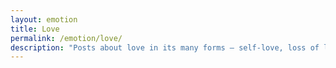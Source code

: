 ```yaml
---
layout: emotion
title: Love
permalink: /emotion/love/
description: "Posts about love in its many forms — self-love, loss of love, and the courage to love again."
---
```

